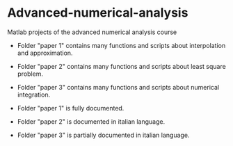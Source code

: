 # Advanced-numerical-analysis
Matlab projects of the advanced numerical analysis course

* Folder "paper 1" contains many functions and scripts about interpolation and approximation.
* Folder "paper 2" contains many functions and scripts about least square problem.
* Folder "paper 3" contains many functions and scripts about numerical integration.

* Folder "paper 1" is fully documented.
* Folder "paper 2" is documented in italian language.
* Folder "paper 3" is partially documented in italian language.
